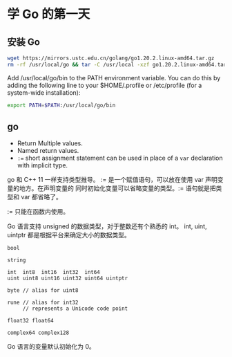 # 学 Go 的第一天

## 安装 Go

```sh
wget https://mirrors.ustc.edu.cn/golang/go1.20.2.linux-amd64.tar.gz
rm -rf /usr/local/go && tar -C /usr/local -xzf go1.20.2.linux-amd64.tar.gz
```

Add /usr/local/go/bin to the PATH environment variable. You can do this by
adding the following line to your $HOME/.profile or /etc/profile (for a
system-wide installation):
```sh
export PATH=$PATH:/usr/local/go/bin
```

## go

* Return Multiple values.
* Named return values.
* `:=` short assignment statement can be used in place of a `var` declaration
  with implicit type.

go 和 C++ 11 一样支持类型推导。 := 是一个赋值语句，可以放在使用 var 声明变量的地方。在声明变量的
同时初始化变量可以省略变量的类型。:= 语句就是把类型和 var 都省略了。

:= 只能在函数内使用。

Go 语言支持 unsigned 的数据类型，对于整数还有个熟悉的 int。 int, uint, uintptr 都是根据平台来确定大小的数据类型。 
```
bool

string

int  int8  int16  int32  int64
uint uint8 uint16 uint32 uint64 uintptr

byte // alias for uint8

rune // alias for int32
     // represents a Unicode code point

float32 float64

complex64 complex128
```

Go 语言的变量默认初始化为 0。